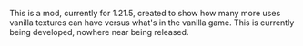 This is a mod, currently for 1.21.5, created to show how many more uses vanilla textures can have
versus what's in the vanilla game. This is currently being developed, nowhere near being released.
